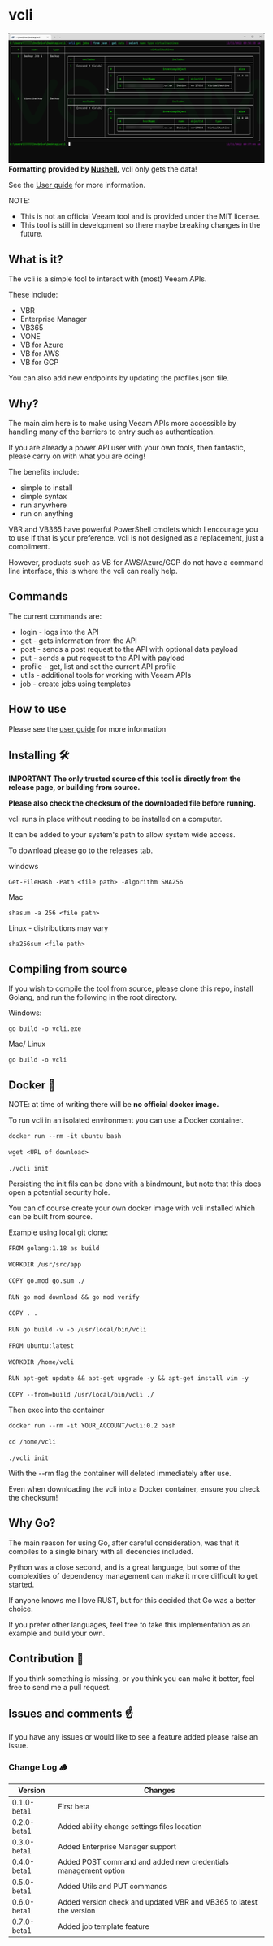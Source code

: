 # vcli

![nu_demo](./assets/main.png)
**Formatting provided by [Nushell.](https://www.nushell.sh/)** vcli only gets the data!

See the [User guide](https://github.com/shapedthought/vcli/blob/master/user_guide.md) for more information.

NOTE:

- This is not an official Veeam tool and is provided under the MIT license.
- This tool is still in development so there maybe breaking changes in the future.

## What is it?

The vcli is a simple tool to interact with (most) Veeam APIs.

These include:

- VBR
- Enterprise Manager
- VB365
- VONE
- VB for Azure
- VB for AWS
- VB for GCP

You can also add new endpoints by updating the profiles.json file.

## Why?

The main aim here is to make using Veeam APIs more accessible by handling many of the barriers to entry such as authentication.

If you are already a power API user with your own tools, then fantastic, please carry on with what you are doing!

The benefits include:

- simple to install
- simple syntax
- run anywhere
- run on anything

VBR and VB365 have powerful PowerShell cmdlets which I encourage you to use if that is your preference. vcli is not designed as a replacement, just a compliment.

However, products such as VB for AWS/Azure/GCP do not have a command line interface, this is where the vcli can really help.

## Commands

The current commands are:

- login - logs into the API
- get - gets information from the API
- post - sends a post request to the API with optional data payload
- put - sends a put request to the API with payload
- profile - get, list and set the current API profile
- utils - additional tools for working with Veeam APIs
- job - create jobs using templates

## How to use

Please see the [user guide](https://github.com/shapedthought/vcli/blob/master/user_guide.md) for more information

## Installing 🛠️

<b>IMPORTANT The only trusted source of this tool is directly from the release page, or building from source.</b>

<b>Please also check the checksum of the downloaded file before running.</b>

vcli runs in place without needing to be installed on a computer.

It can be added to your system's path to allow system wide access.

To download please go to the releases tab.

windows

    Get-FileHash -Path <file path> -Algorithm SHA256

Mac

    shasum -a 256 <file path>

Linux - distributions may vary

    sha256sum <file path>

## Compiling from source

If you wish to compile the tool from source, please clone this repo, install Golang, and run the following in the root directory.

Windows:

    go build -o vcli.exe

Mac/ Linux

    go build -o vcli

## Docker 🐋

NOTE: at time of writing there will be <b>no official docker image.</b>

To run vcli in an isolated environment you can use a Docker container.

    docker run --rm -it ubuntu bash

    wget <URL of download>

    ./vcli init

Persisting the init fils can be done with a bindmount, but note that this does open a potential security hole.

You can of course create your own docker image with vcli installed which can be built from source.

Example using local git clone:

    FROM golang:1.18 as build

    WORKDIR /usr/src/app

    COPY go.mod go.sum ./

    RUN go mod download && go mod verify

    COPY . .

    RUN go build -v -o /usr/local/bin/vcli

    FROM ubuntu:latest

    WORKDIR /home/vcli

    RUN apt-get update && apt-get upgrade -y && apt-get install vim -y

    COPY --from=build /usr/local/bin/vcli ./

Then exec into the container

    docker run --rm -it YOUR_ACCOUNT/vcli:0.2 bash

    cd /home/vcli

    ./vcli init

With the --rm flag the container will deleted immediately after use.

Even when downloading the vcli into a Docker container, ensure you check the checksum!

## Why Go?

The main reason for using Go, after careful consideration, was that it compiles to a single binary with all decencies included.

Python was a close second, and is a great language, but some of the complexities of dependency management can make it more difficult to get started.

If anyone knows me I love RUST, but for this decided that Go was a better choice.

If you prefer other languages, feel free to take this implementation as an example and build your own.

## Contribution 🤝

If you think something is missing, or you think you can make it better, feel free to send me a pull request.

## Issues and comments ☝️

If you have any issues or would like to see a feature added please raise an issue.

### Change Log 🪵

| Version     | Changes                                                             |
| ----------- | ------------------------------------------------------------------- |
| 0.1.0-beta1 | First beta                                                          |
| 0.2.0-beta1 | Added ability change settings files location                        |
| 0.3.0-beta1 | Added Enterprise Manager support                                    |
| 0.4.0-beta1 | Added POST command and added new credentials management option      |
| 0.5.0-beta1 | Added Utils and PUT commands                                        |
| 0.6.0-beta1 | Added version check and updated VBR and VB365 to latest the version |
| 0.7.0-beta1 | Added job template feature                                          |
